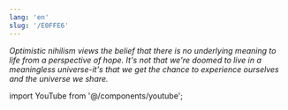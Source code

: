 ```yaml
---
lang: 'en'
slug: '/E0FFE6'
---
```


_Optimistic nihilism views the belief that there is no underlying meaning to life from a perspective of hope. It's not that we're doomed to live in a meaningless universe-it's that we get the chance to experience ourselves and the universe we share._

import YouTube from '@/components/youtube';

<YouTube id="MBRqu0YOH14"/>
